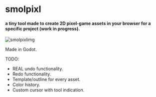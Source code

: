 # smolpixl

#### a tiny tool made to create 2D pixel-game assets in your browser for a specific project (work in progress).



![smolpixlimg](https://user-images.githubusercontent.com/101659586/173340886-9c71dbbe-839b-425b-a93c-ce0adaa844c5.png)



Made in Godot.

TODO:
* REAL undo functionality.
* Redo functionality.
* Template/outline for every asset.
* Color history.
* Custom cursor with tool indication.
